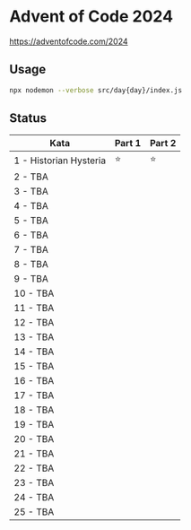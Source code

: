 # Advent of Code 2024

https://adventofcode.com/2024

## Usage

```bash
npx nodemon --verbose src/day{day}/index.js
```

## Status

| Kata                   | Part 1 | Part 2 |
| ---------------------- | ------ | ------ |
| 1 - Historian Hysteria | ⭐     | ⭐     |
| 2 - TBA                |        |        |
| 3 - TBA                |        |        |
| 4 - TBA                |        |        |
| 5 - TBA                |        |        |
| 6 - TBA                |        |        |
| 7 - TBA                |        |        |
| 8 - TBA                |        |        |
| 9 - TBA                |        |        |
| 10 - TBA               |        |        |
| 11 - TBA               |        |        |
| 12 - TBA               |        |        |
| 13 - TBA               |        |        |
| 14 - TBA               |        |        |
| 15 - TBA               |        |        |
| 16 - TBA               |        |        |
| 17 - TBA               |        |        |
| 18 - TBA               |        |        |
| 19 - TBA               |        |        |
| 20 - TBA               |        |        |
| 21 - TBA               |        |        |
| 22 - TBA               |        |        |
| 23 - TBA               |        |        |
| 24 - TBA               |        |        |
| 25 - TBA               |        |        |
